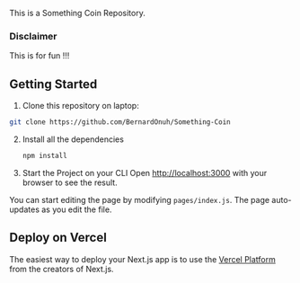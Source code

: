 This is a Something Coin Repository.

### Disclaimer
This is for fun !!!

## Getting Started 

1. Clone this repository on laptop:

```bash
git clone https://github.com/BernardOnuh/Something-Coin
```
2. Install all the  dependencies

   ```bash
   npm install
   ```
3. Start the Project on your CLI
Open [http://localhost:3000](http://localhost:3000) with your browser to see the result.

You can start editing the page by modifying `pages/index.js`. The page auto-updates as you edit the file.



## Deploy on Vercel

The easiest way to deploy your Next.js app is to use the [Vercel Platform](https://vercel.com/new?utm_medium=default-template&filter=next.js&utm_source=create-next-app&utm_campaign=create-next-app-readme) from the creators of Next.js.

